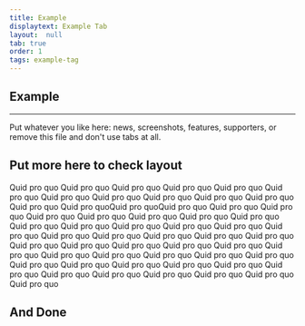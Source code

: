 ```yaml
---
title: Example
displaytext: Example Tab
layout:  null
tab: true
order: 1
tags: example-tag
---
```


## Example
----
Put whatever you like here: news, screenshots, features, supporters, or remove this file and don't use tabs at all.

## Put more here to check layout

Quid pro quo Quid pro quo Quid pro quo Quid pro quo Quid pro quo Quid pro quo Quid pro quo Quid pro quo Quid pro quo Quid pro quo Quid pro quo Quid pro quo Quid pro quoQuid pro quoQuid pro quo Quid pro quo Quid pro quo Quid pro quo Quid pro quo Quid pro quo Quid pro quo Quid pro quo Quid pro quo Quid pro quo Quid pro quo Quid pro quo Quid pro quo Quid pro quo Quid pro quo Quid pro quo Quid pro quo Quid pro quo Quid pro quo Quid pro quo Quid pro quo Quid pro quo Quid pro quo Quid pro quo Quid pro quo Quid pro quo Quid pro quo Quid pro quo Quid pro quo Quid pro quo Quid pro quo Quid pro quo Quid pro quo Quid pro quo Quid pro quo Quid pro quo Quid pro quo Quid pro quo Quid pro quo Quid pro quo Quid pro quo Quid pro quo

## And Done
